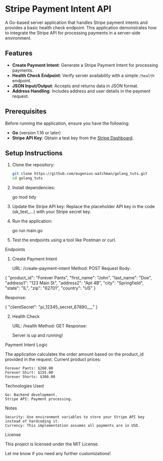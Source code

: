 # Stripe Payment Intent API

A Go-based server application that handles Stripe payment intents and provides a basic health check endpoint. This application demonstrates how to integrate the Stripe API for processing payments in a server-side environment.

## Features

- **Create Payment Intent**: Generate a Stripe Payment Intent for processing payments.
- **Health Check Endpoint**: Verify server availability with a simple `/health` endpoint.
- **JSON Input/Output**: Accepts and returns data in JSON format.
- **Address Handling**: Includes address and user details in the payment request.

## Prerequisites

Before running the application, ensure you have the following:

- **Go** (version 1.16 or later)
- **Stripe API Key**: Obtain a test key from the [Stripe Dashboard](https://dashboard.stripe.com/apikeys).

## Setup Instructions

1. Clone the repository:
   ```bash
   git clone https://github.com/eugenius-watchman/golang_tuts.git
   cd golang_tuts
2. Install dependencies:

   go mod tidy

3. Update the Stripe API key: Replace the placeholder API key in the code (sk_test_...) with your Stripe secret key.

4. Run the application:

   go run main.go

5. Test the endpoints using a tool like Postman or curl.


Endpoints
1. Create Payment Intent

    URL: /create-payment-intent
    Method: POST
    Request Body:

{
  "product_id": "Forever Pants",
  "first_name": "John",
  "last_name": "Doe",
  "address1": "123 Main St",
  "address2": "Apt 4B",
  "city": "Springfield",
  "state": "IL",
  "zip": "62701",
  "country": "US"
}

Response:

{
  "clientSecret": "pi_12345_secret_67890___"
}

2. Health Check

    URL: /health
    Method: GET
    Response:

    Server is up and running!

Payment Intent Logic

The application calculates the order amount based on the product_id provided in the request. Current product prices:

    Forever Pants: $260.00
    Forever Shirt: $155.00
    Forever Shorts: $300.00

Technologies Used

    Go: Backend development.
    Stripe API: Payment processing.

Notes

    Security: Use environment variables to store your Stripe API key instead of hardcoding it.
    Currency: This implementation assumes all payments are in USD.

License

This project is licensed under the MIT License.


Let me know if you need any further customizations!


